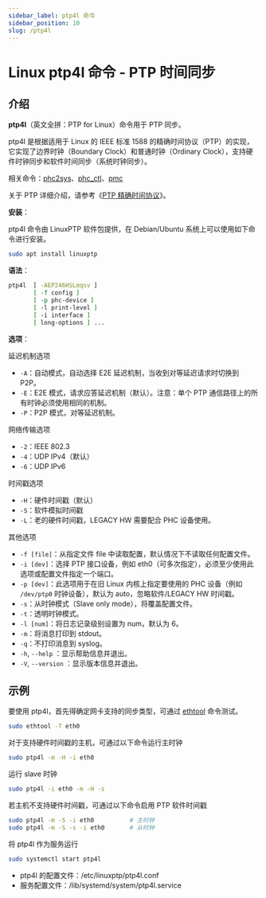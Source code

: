 ```yaml
---
sidebar_label: ptp4l 命令
sidebar_position: 10
slug: /ptp4l
---
```


# Linux ptp4l 命令 - PTP 时间同步



## 介绍

**ptp4l**（英文全拼：PTP for Linux）命令用于 PTP 同步。

ptp4l 是根据适用于 Linux 的 IEEE 标准 1588 的精确时间协议（PTP）的实现，它实现了边界时钟（Boundary Clock）和普通时钟（Ordinary Clock），支持硬件时钟同步和软件时间同步（系统时钟同步）。

相关命令：[phc2sys](/linux-command/phc2sys)、[phc_ctl](/linux-command/phc_ctl)、[pmc](/linux-command/pmc)

关于 PTP 详细介绍，请参考《[PTP 精确时间协议](/protocol/ptp)》。

**安装**：

ptp4l 命令由 LinuxPTP 软件包提供，在 Debian/Ubuntu 系统上可以使用如下命令进行安装。

```bash
sudo apt install linuxptp
```

**语法**：

```bash
ptp4l  [ -AEP246HSLmqsv ] 
       [ -f config ] 
       [ -p phc-device ] 
       [ -l print-level ] 
       [ -i interface ] 
       [ long-options ] ...
```

**选项**：

延迟机制选项

- `-A`：自动模式，自动选择 E2E 延迟机制，当收到对等延迟请求时切换到 P2P。
- `-E`：E2E 模式，请求应答延迟机制（默认）。注意：单个 PTP 通信路径上的所有时钟必须使用相同的机制。
- `-P`：P2P 模式，对等延迟机制。

网络传输选项

- `-2`：IEEE 802.3
- `-4`：UDP IPv4（默认）
- `-6`：UDP IPv6

时间戳选项

- `-H`：硬件时间戳（默认）
- `-S`：软件模拟时间戳
- `-L`：老的硬件时间戳，LEGACY HW 需要配合 PHC 设备使用。

其他选项

- `-f [file]`：从指定文件 file 中读取配置，默认情况下不读取任何配置文件。
- `-i [dev]`：选择 PTP 接口设备，例如 eth0（可多次指定），必须至少使用此选项或配置文件指定一个端口。
- `-p [dev]`：此选项用于在旧 Linux 内核上指定要使用的 PHC 设备（例如 `/dev/ptp0` 时钟设备），默认为 auto，忽略软件/LEGACY HW 时间戳。
- `-s`：从时钟模式（Slave only mode），将覆盖配置文件。
- `-t`：透明时钟模式。
- `-l [num]`：将日志记录级别设置为 num，默认为 6。
- `-m`：将消息打印到 stdout。
- `-q`：不打印消息到 syslog。
- `-h`, `--help` ：显示帮助信息并退出。
- `-V`, `--version` ：显示版本信息并退出。



## 示例

要使用 ptp4l，首先得确定网卡支持的同步类型，可通过 [ethtool](/linux-command/ethtool) 命令测试。

```bash
sudo ethtool -T eth0
```

对于支持硬件时间戳的主机，可通过以下命令运行主时钟

```bash
sudo ptp4l -m -H -i eth0
```

运行 slave 时钟

```bash
sudo ptp4l -i eth0 -m -H -s
```

若主机不支持硬件时间戳，可通过以下命令启用 PTP 软件时间戳

```bash
sudo ptp4l -m -S -i eth0          # 主时钟
sudo ptp4l -m -S -s -i eth0       # 从时钟
```

将 ptp4l 作为服务运行

```bash
sudo systemctl start ptp4l
```

- ptp4l 的配置文件：/etc/linuxptp/ptp4l.conf
- 服务配置文件：/lib/systemd/system/ptp4l.service


